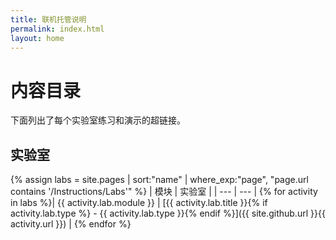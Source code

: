 ```yaml
---
title: 联机托管说明
permalink: index.html
layout: home
---
```


# 内容目录

下面列出了每个实验室练习和演示的超链接。

## 实验室

{% assign labs = site.pages | sort:"name" | where_exp:"page", "page.url contains '/Instructions/Labs'" %}
| 模块 | 实验室 |
| --- | --- | 
{% for activity in labs  %}| {{ activity.lab.module }} | [{{ activity.lab.title }}{% if activity.lab.type %} - {{ activity.lab.type }}{% endif %}]({{ site.github.url }}{{ activity.url }}) |
{% endfor %}
